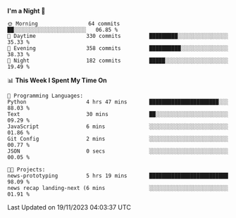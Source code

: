 <!--START_SECTION:waka-->
**I'm a Night 🦉** 

```text
🌞 Morning                64 commits          ██░░░░░░░░░░░░░░░░░░░░░░░   06.85 % 
🌆 Daytime                330 commits         █████████░░░░░░░░░░░░░░░░   35.33 % 
🌃 Evening                358 commits         ██████████░░░░░░░░░░░░░░░   38.33 % 
🌙 Night                  182 commits         █████░░░░░░░░░░░░░░░░░░░░   19.49 % 
```


📊 **This Week I Spent My Time On** 

```text
💬 Programming Languages: 
Python                   4 hrs 47 mins       ██████████████████████░░░   88.03 % 
Text                     30 mins             ██░░░░░░░░░░░░░░░░░░░░░░░   09.29 % 
JavaScript               6 mins              ░░░░░░░░░░░░░░░░░░░░░░░░░   01.86 % 
Git Config               2 mins              ░░░░░░░░░░░░░░░░░░░░░░░░░   00.77 % 
JSON                     0 secs              ░░░░░░░░░░░░░░░░░░░░░░░░░   00.05 % 

🐱‍💻 Projects: 
news-prototyping         5 hrs 19 mins       █████████████████████████   98.09 % 
news recap landing-next (6 mins              ░░░░░░░░░░░░░░░░░░░░░░░░░   01.91 % 
```


 Last Updated on 19/11/2023 04:03:37 UTC
<!--END_SECTION:waka-->
